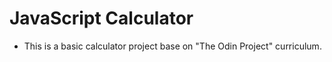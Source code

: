 # JavaScript Calculator

- This is a basic calculator project base on "The Odin Project" curriculum.
